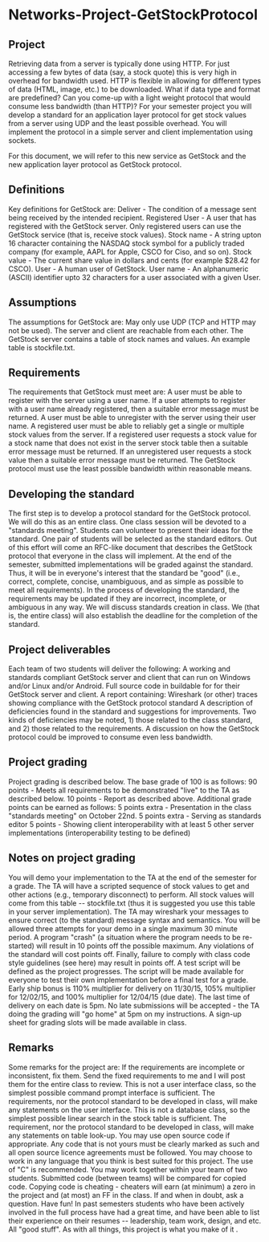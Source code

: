 # Networks-Project-GetStockProtocol

## Project

 Retrieving data from a server is typically done using HTTP. For just accessing a few bytes of data (say, a stock quote) this is very high in overhead for bandwidth used. HTTP is flexible in allowing for different types of data (HTML, image, etc.) to be downloaded. What if data type and format are predefined? Can you come-up with a light weight protocol that would consume less bandwidth (than HTTP)?
 For your semester project you will develop a standard for an application layer protocol for get stock values from a server using UDP and the least possible overhead. You will implement the protocol in a simple server and client implementation using sockets.
 
 For this document, we will refer to this new service as GetStock and the new application layer protocol as GetStock protocol.

## Definitions

 Key definitions for GetStock are:
 Deliver - The condition of a message sent being received by the intended recipient.
 Registered User - A user that has registered with the GetStock server. Only registered users can use the GetStock service (that is, receive stock values).
 Stock name - A string upton 16 character containing the NASDAQ stock symbol for a publicly traded company (for example, AAPL for Apple, CSCO for Ciso, and so on).
 Stock value - The current share value in dollars and cents (for example $28.42 for CSCO).
 User - A human user of GetStock.
 User name - An alphanumeric (ASCII) identifier upto 32 characters for a user associated with a given User.
 
## Assumptions

 The assumptions for GetStock are:
 May only use UDP (TCP and HTTP may not be used).
 The server and client are reachable from each other.
 The GetStock server contains a table of stock names and values. An example table is stockfile.txt.

## Requirements

 The requirements that GetStock must meet are:
 A user must be able to register with the server using a user name.
 If a user attempts to register with a user name already registered, then a suitable error message must be returned.
 A user must be able to unregister with the server using their user name.
 A registered user must be able to reliably get a single or multiple stock values from the server.
 If a registered user requests a stock value for a stock name that does not exist in the server stock table then a suitable error message must be returned.
 If an unregistered user requests a stock value then a suitable error message must be returned.
 The GetStock protocol must use the least possible bandwidth within reasonable means.

## Developing the standard

 The first step is to develop a protocol standard for the GetStock protocol. We will do this as an entire class. One class session will be devoted to a "standards meeting". Students can volunteer to present their ideas for the standard. One pair of students will be selected as the standard editors. Out of this effort will come an RFC-like document that describes the GetStock protocol that everyone in the class will implement. At the end of the semester, submitted implementations will be graded against the standard. Thus, it will be in everyone's interest that the standard be "good" (i.e., correct, complete, concise, unambiguous, and as simple as possible to meet all requirements). In the process of developing the standard, the requirements may be updated if they are incorrect, incomplete, or ambiguous in any way.
 We will discuss standards creation in class. We (that is, the entire class) will also establish the deadline for the completion of the standard.

## Project deliverables

 Each team of two students will deliver the following:
 A working and standards compliant GetStock server and client that can run on Windows and/or Linux and/or Android.
 Full source code in buildable for for their GetStock server and client.
 A report containing:
 Wireshark (or other) traces showing compliance with the GetStock protocol standard
 A description of deficiencies found in the standard and suggestions for improvements. Two kinds of deficiencies may be noted, 1) those related to the class standard, and 2) those related to the requirements.
 A discussion on how the GetStock protocol could be improved to consume even less bandwidth.

## Project grading

 Project grading is described below. The base grade of 100 is as follows:
 90 points - Meets all requirements to be demonstrated "live" to the TA as described below.
 10 points - Report as described above.
 Additional grade points can be earned as follows:
 5 points extra - Presentation in the class "standards meeting" on October 22nd.
 5 points extra - Serving as standards editor
 5 points - Showing client interoperability with at least 5 other server implementations (interoperability testing to be defined)

## Notes on project grading

 You will demo your implementation to the TA at the end of the semester for a grade. The TA will have a scripted sequence of stock values to get and other actions (e.g., temporary disconnect) to perform. All stock values will come from this table -- stockfile.txt (thus it is suggested you use this table in your server implementation). The TA may wireshark your messages to ensure correct (to the standard) message syntax and semantics.
 You will be allowed three attempts for your demo in a single maximum 30 minute period. A program "crash" (a situation where the program needs to be re-started) will result in 10 points off the possible maximum. Any violations of the standard will cost points off. Finally, failure to comply with class code style guidelines (see here) may result in points off.
 A test script will be defined as the project progresses. The script will be made available for everyone to test their own implementation before a final test for a grade.
 Early ship bonus is 110% multiplier for delivery on 11/30/15, 105% multiplier for 12/02/15, and 100% multiplier for 12/04/15 (due date). The last time of delivery on each date is 5pm. No late submissions will be accepted - the TA doing the grading will "go home" at 5pm on my instructions. A sign-up sheet for grading slots will be made available in class.

## Remarks

 Some remarks for the project are:
 If the requirements are incomplete or inconsistent, fix them. Send the fixed requirements to me and I will post them for the entire class to review.
 This is not a user interface class, so the simplest possible command prompt interface is sufficient. The requirements, nor the protocol standard to be developed in class, will make any statements on the user interface.
 This is not a database class, so the simplest possible linear search in the stock table is sufficient. The requirement, nor the protocol standard to be developed in class, will make any statements on table look-up.
 You may use open source code if appropriate. Any code that is not yours must be clearly marked as such and all open source licence agreements must be followed.
 You may choose to work in any language that you think is best suited for this project. The use of "C" is recommended.
 You may work together within your team of two students. Submitted code (between teams) will be compared for copied code. Copying code is cheating - cheaters will earn (at minimum) a zero in the project and (at most) an FF in the class.
 If and when in doubt, ask a question.
 Have fun! In past semesters students who have been actively involved in the full process have had a great time, and have been able to list their experience on their resumes -- leadership, team work, design, and etc. All "good stuff". As with all things, this project is what you make of it .
